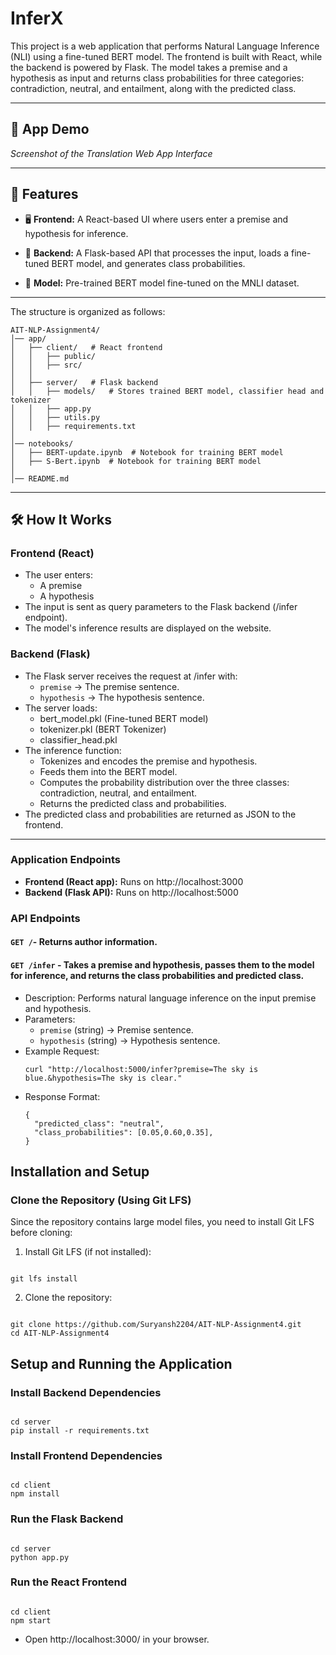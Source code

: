 # InferX

This project is a web application that performs Natural Language Inference (NLI) using a fine-tuned BERT model. The frontend is built with React, while the backend is powered by Flask. The model takes a premise and a hypothesis as input and returns class probabilities for three categories: contradiction, neutral, and entailment, along with the predicted class.

<hr>

## 🎥 **App Demo**

_Screenshot of the Translation Web App Interface_

<hr>

## 🚀 **Features**

- 🖥️ **Frontend:** A React-based UI where users enter a premise and hypothesis for inference.<br>

- 🧠 **Backend:** A Flask-based API that processes the input, loads a fine-tuned BERT model, and generates class probabilities.<br>

- 📖 **Model:** Pre-trained BERT model fine-tuned on the MNLI dataset.<br>

<hr>

The structure is organized as follows:

```
AIT-NLP-Assignment4/
│── app/
│   ├── client/   # React frontend
│   │   ├── public/
│   │   ├── src/
│   │
│   ├── server/   # Flask backend
│   │   ├── models/   # Stores trained BERT model, classifier head and tokenizer
│   │   ├── app.py
│   │   ├── utils.py
│   │   ├── requirements.txt
│
│── notebooks/
│   ├── BERT-update.ipynb  # Notebook for training BERT model
│   ├── S-Bert.ipynb  # Notebook for training BERT model
│
│── README.md
```

<hr>

## 🛠️ How It Works

### Frontend (React)

- The user enters:
  - A premise
  - A hypothesis
- The input is sent as query parameters to the Flask backend (/infer endpoint).
- The model's inference results are displayed on the website.

### Backend (Flask)

- The Flask server receives the request at /infer with:
  - `premise` → The premise sentence.
  - `hypothesis` → The hypothesis sentence.
- The server loads:
  - bert_model.pkl (Fine-tuned BERT model)
  - tokenizer.pkl (BERT Tokenizer)
  - classifier_head.pkl
- The inference function:
  - Tokenizes and encodes the premise and hypothesis.
  - Feeds them into the BERT model.
  - Computes the probability distribution over the three classes: contradiction, neutral, and entailment.
  - Returns the predicted class and probabilities.
- The predicted class and probabilities are returned as JSON to the frontend.

<hr>

### Application Endpoints

- **Frontend (React app):** Runs on http://localhost:3000
- **Backend (Flask API):** Runs on http://localhost:5000

### API Endpoints

#### **`GET /`**- Returns author information.

#### **`GET /infer`** - Takes a premise and hypothesis, passes them to the model for inference, and returns the class probabilities and predicted class.

- Description: Performs natural language inference on the input premise and hypothesis.
- Parameters:
  - `premise` (string) → Premise sentence.
  - `hypothesis` (string) → Hypothesis sentence.
- Example Request:
  ```
  curl "http://localhost:5000/infer?premise=The sky is blue.&hypothesis=The sky is clear."
  ```
- Response Format:
  ```
  {
    "predicted_class": "neutral",
    "class_probabilities": [0.05,0.60,0.35],
  }
  ```

## Installation and Setup

### Clone the Repository (Using Git LFS)

Since the repository contains large model files, you need to install Git LFS before cloning:

1. Install Git LFS (if not installed):

```

git lfs install

```

2. Clone the repository:

```

git clone https://github.com/Suryansh2204/AIT-NLP-Assignment4.git
cd AIT-NLP-Assignment4

```

## Setup and Running the Application

### Install Backend Dependencies

```

cd server
pip install -r requirements.txt

```

### Install Frontend Dependencies

```

cd client
npm install

```

### Run the Flask Backend

```

cd server
python app.py

```

### Run the React Frontend

```

cd client
npm start

```

- Open http://localhost:3000/ in your browser.

